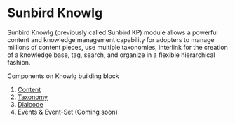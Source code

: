 # Sunbird Knowlg

Sunbird Knowlg (previously called Sunbird KP) module allows a powerful content and knowledge management capability for adopters to manage millions of content pieces, use multiple taxonomies, interlink for the creation of a knowledge base, tag, search, and organize in a flexible hierarchical fashion.

Components on Knowlg building block

1. [Content](docs/content-management/)
2. [Taxonomy](docs/taxonomy.md)
3. [Dialcode](docs/dialcode.md)
4. Events & Event-Set (Coming soon)

